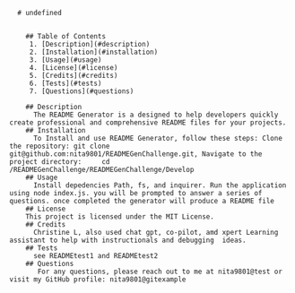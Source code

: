  
      # undefined 
      

        ## Table of Contents
         1. [Description](#description)
         2. [Installation](#installation)
         3. [Usage](#usage)
         4. [License](#license)
         5. [Credits](#credits)
         6. [Tests](#tests)
         7. [Questions](#questions) 

        ## Description
          The README Generator is a designed to help developers quickly create professional and comprehensive README files for your projects. 
        ## Installation
          To Install and use README Generator, follow these steps: Clone the repository: git clone git@github.com:nita9801/READMEGenChallenge.git, Navigate to the project directory:     cd /READMEGenChallenge/READMEGenChallenge/Develop
        ## Usage
          Install depedencies Path, fs, and inquirer. Run the application using node index.js. you will be prompted to answer a series of questions. once completed the generator will produce a README file
        ## License
        This project is licensed under the MIT License.
        ## Credits
          Christine L, also used chat gpt, co-pilot, amd xpert Learning assistant to help with instructionals and debugging  ideas.      
        ## Tests
          see READMEtest1 and READMEtest2
        ## Questions
           For any questions, please reach out to me at nita9801@test or visit my GitHub profile: nita9801@gitexample